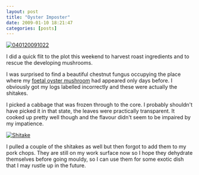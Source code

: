 ```yaml
---
layout: post
title: "Oyster Imposter"
date: 2009-01-10 18:21:47
categories: [posts]
---
```


[![040120091022](https://farm2.static.flickr.com/1039/3166358679_a65ef641d4_m.jpg)](https://www.flickr.com/photos/warriorwomen/3166358679/)

I did a quick flit to the plot this weekend to harvest roast ingredients and to rescue the developing mushrooms.

I was surprised to find a beautiful chestnut fungus occupying the place where my [foetal oyster mushroom](https://www.earthwoman.co.uk/2008/12/25/sprout-torment/) had appeared only days before. I obviously got my logs labelled incorrectly and these were actually the shitakes.

I picked a cabbage that was frozen through to the core. I probably shouldn't have picked it in that state, the leaves were practically transparent. It cooked up pretty well though and the flavour didn't seem to be impaired by my impatience.

[![Shitake](https://farm4.static.flickr.com/3449/3184423191_890c47e855_m.jpg)](https://www.flickr.com/photos/warriorwomen/3184423191/)

I pulled a couple of the shitakes as well but then forgot to add them to my pork chops. They are still on my work surface now so I hope they dehydrate themselves before going mouldy, so I can use them for some exotic dish that I may rustle up in the future.

